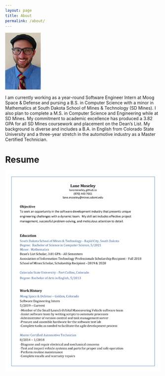 ```yaml
---
layout: page
title: About
permalink: /about/
---
```


![Photo: Lane Moseley](/assets/Moseley_Headshot.jpg)

I am currently working as a year-round Software Engineer Intern at Moog Space & Defense and pursing a B.S. in Computer Science with a minor in Mathematics at South Dakota School of Mines & Technology (SD Mines). I also plan to complete a M.S. in Computer Science and Engineering while at SD Mines. My commitment to academic excellence has produced a 3.82 GPA for all SD Mines coursework and placement on the Dean’s List. My background is diverse and includes a B.A. in English from Colorado State University and a three-year stretch in the automotive industry as a Master Certified Technician.

# Resume
[![Photo: Resume](/assets/Resume.png)](../assets/Resume.pdf)
